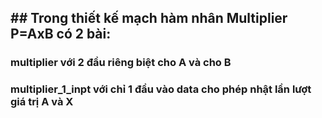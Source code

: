 ## ## Trong thiết kế mạch hàm nhân Multiplier P=AxB có 2 bài:
### multiplier với 2 đầu riêng biệt cho A và cho B
### multiplier_1_inpt với chỉ 1 đầu vào data cho phép nhật lần lượt giá trị A và X